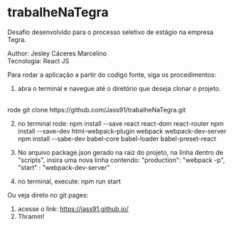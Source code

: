 # trabalheNaTegra

Desafio desenvolvido para o processo seletivo de estágio na empresa Tegra.

Author: Jesley Cáceres Marcelino
<br>
Tecnologia: React JS

Para rodar a aplicação a partir do codigo fonte, siga os procedimentos:

1) abra o terminal e navegue até o diretório que deseja clonar o projeto.
<br>
rode git clone https://github.com/Jass91/trabalheNaTegra.git

2) no terminal rode:
	npm install --save react react-dom react-router
	npm install --save-dev html-webpack-plugin webpack webpack-dev-server
	npm install --sabe-dev babel-core babel-loader babel-preset-react

3) No arquivo package.json gerado na raiz do projeto,
na linha dentro de "scripts", insira uma nova linha contendo:
"production": "webpack -p", "start" : "webpack-dev-server"

4) no terminal, execute: npm run start

Ou veja direto no git pages:
1) acesse o link: https://jass91.github.io/
2) Thramm!
